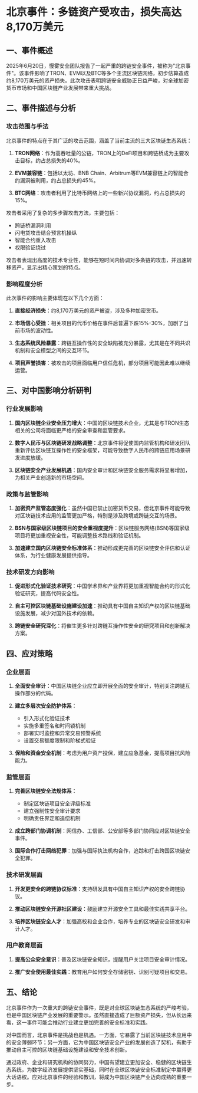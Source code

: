  # 北京事件：多链资产受攻击，损失高达8,170万美元

## 一、事件概述

2025年6月20日，慢雾安全团队报告了一起严重的跨链安全事件，被称为"北京事件"。该事件影响了TRON、EVM以及BTC等多个主流区块链网络，初步估算造成约8,170万美元的资产损失。此次攻击表明跨链安全威胁正日益严峻，对全球加密货币市场和中国区块链产业发展带来重大挑战。

## 二、事件描述与分析

### 攻击范围与手法

北京事件的特点在于其广泛的攻击范围，涵盖了当前主流的三大区块链生态系统：

1. **TRON网络**：作为高吞吐量的公链，TRON上的DeFi项目和跨链桥成为主要攻击目标，约占总损失的40%。
   
2. **EVM兼容链**：包括以太坊、BNB Chain、Arbitrum等EVM兼容链上的智能合约漏洞被利用，约占总损失的45%。

3. **BTC网络**：攻击者利用了比特币网络上的一些新兴协议漏洞，约占总损失的15%。

攻击者采用了复杂的多步骤攻击方法，主要包括：

- 跨链桥漏洞利用
- 闪电贷攻击结合预言机操纵
- 智能合约重入攻击
- 权限验证绕过

攻击者表现出高度的技术专业性，能够在短时间内协调对多条链的攻击，并迅速转移资产，显示出精心策划的特点。

### 影响程度分析

此次事件的影响主要体现在以下几个方面：

1. **直接经济损失**：约8,170万美元的资产被盗，涉及多种加密货币。

2. **市场信心受挫**：相关项目的代币价格在事件后普遍下跌15%-30%，加剧了当前市场的波动性。

3. **生态系统风险暴露**：跨链互操作性的安全缺陷被充分暴露，尤其是在不同共识机制和安全模型之间的交互环节。

4. **项目声誉损害**：被攻击的项目面临用户信任危机，部分项目可能因此难以继续运营。

## 三、对中国影响分析研判

### 行业发展影响

1. **国内区块链企业安全压力增大**：中国的区块链技术企业，尤其是与TRON生态相关的公司将面临更严格的安全审查和监管要求。

2. **数字人民币与区块链研发战略调整**：北京事件将促使国内监管机构和研发团队重新评估区块链互操作性的安全框架，可能导致数字人民币的跨链应用场景研发进度放缓。

3. **区块链安全产业发展机遇**：国内安全审计和区块链安全服务需求将显著增加，为相关产业创造新的市场空间。

### 政策与监管影响

1. **加密资产监管态度强化**：虽然中国已禁止加密货币交易，但北京事件可能导致对区块链技术应用的监管更加严格，特别是涉及跨境或跨链交互的场景。

2. **BSN与国家级区块链项目的安全重视度提升**：区块链服务网络(BSN)等国家级项目将更加重视安全性，可能调整技术路线和验证机制。

3. **加速建立国内区块链安全标准体系**：推动形成更完善的区块链安全评估和认证体系，为行业健康发展提供指导。

### 技术研发方向影响

1. **促进形式化验证技术研究**：中国学术界和产业界将更加重视智能合约的形式化验证研究，提高代码安全性。

2. **自主可控区块链基础设施建设加速**：推动具有中国自主知识产权的区块链基础设施发展，减少对国外技术的依赖。

3. **跨链安全研究深化**：将催生更多针对跨链互操作性安全的研究项目和创新解决方案。

## 四、应对策略

### 企业层面

1. **全面安全审计**：中国区块链企业应立即开展全面的安全审计，特别关注跨链互操作部分的代码。

2. **建立多层次安全防护体系**：
   - 引入形式化验证技术
   - 实施多重签名和时间锁机制
   - 部署实时监控和异常交易预警系统
   - 设置交易额度限制和阶梯式验证

3. **保险和资金安全机制**：考虑为用户资产投保，建立应急基金，提高项目抗风险能力。

### 监管层面

1. **完善区块链安全法规体系**：
   - 制定区块链项目安全评级标准
   - 建立强制性安全审计要求
   - 明确责任界定和追偿机制

2. **成立跨部门协调机制**：网信办、工信部、公安部等多部门协同应对区块链安全事件。

3. **国际合作打击网络犯罪**：加强与国际执法机构合作，追踪和打击跨国区块链安全犯罪。

### 技术研发层面

1. **开发更安全的跨链协议标准**：支持研发具有中国自主知识产权的安全跨链协议。

2. **推动区块链安全开源社区建设**：鼓励建立开源安全工具和最佳实践共享平台。

3. **培养区块链安全人才**：加强高校和企业合作，培养专业的区块链安全研发和审计人才。

### 用户教育层面

1. **提高公众安全意识**：普及区块链安全知识，提醒用户关注项目安全审计情况。

2. **推广安全使用最佳实践**：教育用户如何安全存储密钥、识别可疑项目和交易。

## 五、结论

北京事件作为一次重大的跨链安全事件，既是对全球区块链生态系统的严峻考验，也是中国区块链产业发展的重要警示。虽然直接造成了巨额资产损失，但从长远来看，这一事件可能会推动行业建立更加完善的安全标准和实践。

对中国而言，北京事件是挑战也是机遇。一方面，它暴露了当前区块链技术应用中的安全薄弱环节；另一方面，它为中国区块链安全产业的发展创造了契机，有助于推动自主可控的区块链基础设施建设和安全技术创新。

通过政府、企业和研究机构的协同努力，中国有望建立更加安全、稳健的区块链生态系统，为数字经济发展提供坚实基础，同时在全球区块链安全标准制定中赢得更大话语权。应对北京事件的经验和教训，将成为中国区块链产业迈向成熟的重要一步。